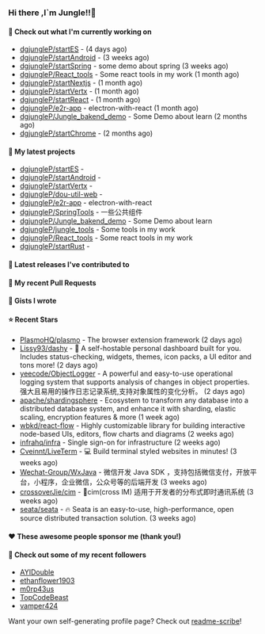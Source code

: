### Hi there ,I`m Jungle!!👋

#### 👷 Check out what I'm currently working on

- [dgjungleP/startES](https://github.com/dgjungleP/startES) -  (4 days ago)
- [dgjungleP/startAndroid](https://github.com/dgjungleP/startAndroid) -  (3 weeks ago)
- [dgjungleP/startSpring](https://github.com/dgjungleP/startSpring) - some demo about spring (3 weeks ago)
- [dgjungleP/React_tools](https://github.com/dgjungleP/React_tools) - Some react tools in my work (1 month ago)
- [dgjungleP/startNextjs](https://github.com/dgjungleP/startNextjs) -  (1 month ago)
- [dgjungleP/startVertx](https://github.com/dgjungleP/startVertx) -  (1 month ago)
- [dgjungleP/startReact](https://github.com/dgjungleP/startReact) -  (1 month ago)
- [dgjungleP/e2r-app](https://github.com/dgjungleP/e2r-app) - electron-with-react (1 month ago)
- [dgjungleP/Jungle_bakend_demo](https://github.com/dgjungleP/Jungle_bakend_demo) - Some Demo about learn (2 months ago)
- [dgjungleP/startChrome](https://github.com/dgjungleP/startChrome) -  (2 months ago)

#### 🌱 My latest projects

- [dgjungleP/startES](https://github.com/dgjungleP/startES) - 
- [dgjungleP/startAndroid](https://github.com/dgjungleP/startAndroid) - 
- [dgjungleP/startVertx](https://github.com/dgjungleP/startVertx) - 
- [dgjungleP/dou-util-web](https://github.com/dgjungleP/dou-util-web) - 
- [dgjungleP/e2r-app](https://github.com/dgjungleP/e2r-app) - electron-with-react
- [dgjungleP/SpringTools](https://github.com/dgjungleP/SpringTools) - 一些公共组件
- [dgjungleP/Jungle_bakend_demo](https://github.com/dgjungleP/Jungle_bakend_demo) - Some Demo about learn
- [dgjungleP/jungle_tools](https://github.com/dgjungleP/jungle_tools) - Some tools in my work
- [dgjungleP/React_tools](https://github.com/dgjungleP/React_tools) - Some react tools in my work
- [dgjungleP/startRust](https://github.com/dgjungleP/startRust) - 

#### 🔭 Latest releases I've contributed to


#### 🔨 My recent Pull Requests



#### 📓 Gists I wrote


#### ⭐ Recent Stars

- [PlasmoHQ/plasmo](https://github.com/PlasmoHQ/plasmo) - The browser extension framework (2 days ago)
- [Lissy93/dashy](https://github.com/Lissy93/dashy) - 🚀 A self-hostable personal dashboard built for you. Includes status-checking, widgets, themes, icon packs, a UI editor and tons more! (2 days ago)
- [yeecode/ObjectLogger](https://github.com/yeecode/ObjectLogger) - A powerful and easy-to-use operational logging system that supports analysis of changes in object properties. 强大且易用的操作日志记录系统,支持对象属性的变化分析。 (2 days ago)
- [apache/shardingsphere](https://github.com/apache/shardingsphere) - Ecosystem to transform any database into a distributed database system, and enhance it with sharding, elastic scaling, encryption features &amp; more (1 week ago)
- [wbkd/react-flow](https://github.com/wbkd/react-flow) - Highly customizable library for building interactive node-based UIs, editors, flow charts and diagrams  (2 weeks ago)
- [infrahq/infra](https://github.com/infrahq/infra) - Single sign-on for infrastructure (2 weeks ago)
- [Cveinnt/LiveTerm](https://github.com/Cveinnt/LiveTerm) - 💻 Build terminal styled websites in minutes! (3 weeks ago)
- [Wechat-Group/WxJava](https://github.com/Wechat-Group/WxJava) - 微信开发 Java SDK ，支持包括微信支付，开放平台，小程序，企业微信，公众号等的后端开发 (3 weeks ago)
- [crossoverJie/cim](https://github.com/crossoverJie/cim) - 📲cim(cross IM) 适用于开发者的分布式即时通讯系统 (3 weeks ago)
- [seata/seata](https://github.com/seata/seata) - :fire: Seata is an easy-to-use, high-performance, open source distributed transaction solution. (3 weeks ago)

#### ❤️ These awesome people sponsor me (thank you!)


#### 👯 Check out some of my recent followers

- [AYIDouble](https://github.com/AYIDouble)
- [ethanflower1903](https://github.com/ethanflower1903)
- [m0rp43us](https://github.com/m0rp43us)
- [TopCodeBeast](https://github.com/TopCodeBeast)
- [vamper424](https://github.com/vamper424)

Want your own self-generating profile page? Check out [readme-scribe](https://github.com/muesli/readme-scribe)!
